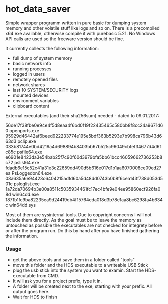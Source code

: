 # hot_data_saver
Simple wrapper programm written in pure basic for dumping system memory and other volatile stuff like logs and so on. There is a precompiled x64 exe available, otherwise compile it with purebasic 5.21. No Windows API calls are used so the freeware version should be fine. 

It currently collects the following information:
* full dump of system memory
* basic network info
* running processes
* logged in users
* remotely opened files
* network shares
* last 10 SYSTEM/SECURITY logs
* mounted devices
* environment variables
* clipboard content

External executables (and their sha256sum) needed - dated to 09.01.2017:

56de17f38fbe0e94e4f5d8eaa4f6bd0f19f22435465c580bb8f8cc24a9671d60  	openports.exe
95929d46442af6beed922233774e195e5bdf363b5293e7b998ca796b43d663d3  	pclip.exe
033b81744e0bd4219a4d698894b8403bb67b525c96049cbfef34677d4d6fc85c  	psfile64.exe
e6901e8423da3e54bab25f7c90f60d3979bfa5bb61bcc46059662736253b8c72  	pslist64.exe
fdadb6e15c52c41a31e3c22659dd490d5b616e017d1b1aa6070008ce09ed27ea  	PsLoggedon64.exe
08a635a6e94423c6404215adfd60a5d48dd0743b0b8f6cea143f738d053d501e  	psloglist.exe
1a72da70694b3e00a8511c5035934461fc17ec4bfe9e04ee95860ecf926fa08d  	win64dd.exe
1871b1fc9ba82235ea9d24419db4f15764eda018d3b78e1aa8bc6298fa4b634c  	win64dd.sys
 
Most of them are sysinternal tools. Due to copyright concerns I will not include them directly.
As the goal must be to leave the memory as untouched as possible the executables are not checked for integrety before or after the program run. Do this by hand after you have finished gathering the information. 


### Usage
* get the above tools and save them in a folder called "tools"
* move this folder and the HDS executable to a writeable USB Stick
* plug the usb stick into the system you want to examin. Start the HDS-executable from CMD. 
* It will ask you for a project prefix, type it in. 
* A folder will be created next to the exe, starting with your prefix. All output goes here. 
* Wait for HDS to finish
 
